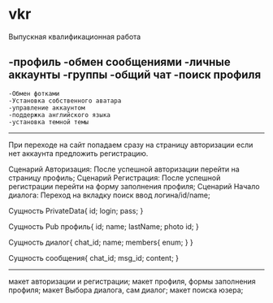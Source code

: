 # vkr
Выпускная квалификационная работа


-профиль
-обмен сообщениями
-личные аккаунты
-группы
-общий чат
-поиск профиля
--------------------
	-Обмен фотками
	-Установка собственного аватара
	-управление аккаунтом
	-поддержка английского языка
	-установка темной темы
***********************************

При переходе на сайт попадаем сразу на страницу
авторизации если нет аккаунта предложить регистрацию.

Сценарий Авторизация:
	После успешной авторизации перейти на страницу профиль;
Сценарий Регистрация:
	После успешной регистрации перейти на форму заполнения профиля;
Сценарий Начало диалога:
	Переход на вкладку поиск ввод логина/id/name;



Сущность PrivateData{
	id;
	login;
	pass;
}

Сущность Pub профиль{
	id;
	name;
	lastName;
	photo id;
} 

Сущность диалог{
	chat_id;
	name;
	members{
		enum;
	}
}

Сущность сообщения{
	chat_id;
	msg_id;
	content;
}

________________

макет авторизации и регистрации;
макет профиля, формы заполнения профиля;
макет Выбора диалога, сам диалог;
макет поиска юзера;
